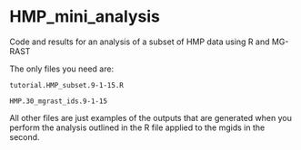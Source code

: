 # HMP_mini_analysis
Code and results for an analysis of a subset of HMP data using R and MG-RAST

The only files you need are:

    tutorial.HMP_subset.9-1-15.R

    HMP.30_mgrast_ids.9-1-15

All other files are just examples of the outputs that are generated when you 
perform the analysis outlined in the R file applied to the mgids in the 
second.

